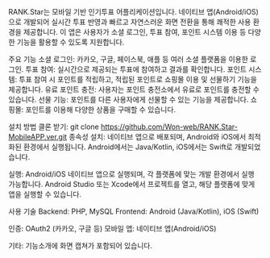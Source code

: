 RANK.Star는 모바일 기반 인기투표 어플리케이션입니다. 네이티브 앱(Android/iOS)으로 개발되어 실시간 투표 반영과 빠르고 자연스러운 화면 전환을 통해 쾌적한 사용 환경을 제공합니다. 이 앱은 사용자가 소셜 로그인, 투표 참여, 포인트 시스템 이용 등 다양한 기능을 활용할 수 있도록 지원합니다.

주요 기능
소셜 로그인: 카카오, 구글, 페이스북, 애플 등 여러 소셜 플랫폼을 이용한 로그인.
투표 참여: 실시간으로 제공되는 투표에 참여하고 결과를 확인합니다.
포인트 시스템: 투표 참여 시 포인트를 적립하고, 적립된 포인트로 쇼핑몰 이용 및 선물하기 기능을 제공합니다.
유료 포인트 충전: 사용자는 포인트 충전소에서 유료로 포인트를 충전할 수 있습니다.
선물 기능: 포인트를 다른 사용자에게 선물할 수 있는 기능을 제공합니다.
쇼핑몰: 포인트를 이용해 다양한 상품을 구매할 수 있습니다.

설치 방법
클론 받기:
git clone https://github.com/Won-web/RANK.Star-MobileAPP.ver.git
종속성 설치:
네이티브 앱으로 배포되며, Android와 iOS에서 최적화된 환경에서 실행됩니다.
Android에서는 Java/Kotlin, iOS에서는 Swift로 개발되었습니다.

실행:
Android/iOS 네이티브 앱으로 실행되며, 각 플랫폼에 맞는 개발 환경에서 실행 가능합니다.
Android Studio 또는 Xcode에서 프로젝트를 열고, 해당 플랫폼에 맞게 앱을 실행할 수 있습니다.

사용 기술
Backend: PHP, MySQL
Frontend: Android (Java/Kotlin), iOS (Swift)

인증: OAuth2 (카카오, 구글 등)
모바일 앱: 네이티브 앱(Android/iOS)

기타:
기능소개에 화면 캡쳐가 포함되어 있습니다.
